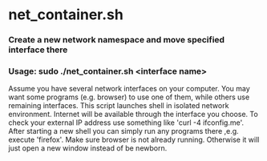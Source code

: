 # net_container.sh
### Create a new network namespace and move specified interface there
### Usage: sudo ./net_container.sh \<interface name\>

Assume you have several network interfaces on your computer. You may want some programs (e.g. browser) to use one of them, while others use remaining interfaces.
This script launches shell in isolated network environment. Internet will be available through the interface you choose.
To check your external IP address use something like 'curl -4 ifconfig.me'.
After starting a new shell you can simply run any programs there ,e.g. execute 'firefox'.
Make sure browser is not already running.
Otherwise it will just open a new window instead of be newborn.

